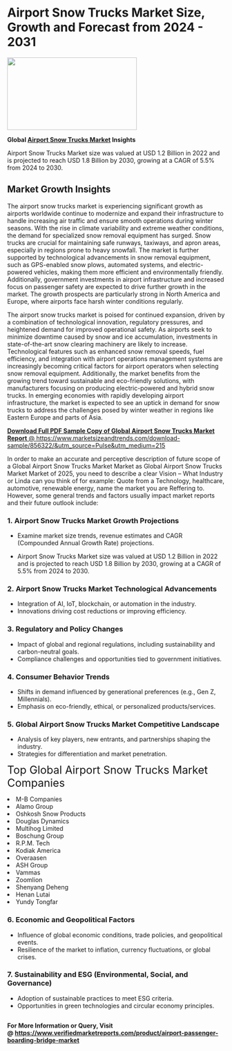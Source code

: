 <H1>Airport Snow Trucks Market Size, Growth and Forecast from 2024 - 2031</H1><img class="aligncenter size-medium wp-image-584254" src="https://thirdeyenews.in/wp-content/uploads/2024/09/Global-Market-Research-300x168.jpeg" alt="" width="300" height="168" /><p><strong>Global&nbsp;<a href="https://www.marketsizeandtrends.com/download-sample/856322/&amp;utm_source=Pulse&amp;utm_medium=215">Airport Snow Trucks Market</a> Insights</strong></p><p>Airport Snow Trucks Market size was valued at USD 1.2 Billion in 2022 and is projected to reach USD 1.8 Billion by 2030, growing at a CAGR of 5.5% from 2024 to 2030.</p><p><h2>Market Growth Insights</h2> <p>The airport snow trucks market is experiencing significant growth as airports worldwide continue to modernize and expand their infrastructure to handle increasing air traffic and ensure smooth operations during winter seasons. With the rise in climate variability and extreme weather conditions, the demand for specialized snow removal equipment has surged. Snow trucks are crucial for maintaining safe runways, taxiways, and apron areas, especially in regions prone to heavy snowfall. The market is further supported by technological advancements in snow removal equipment, such as GPS-enabled snow plows, automated systems, and electric-powered vehicles, making them more efficient and environmentally friendly. Additionally, government investments in airport infrastructure and increased focus on passenger safety are expected to drive further growth in the market. The growth prospects are particularly strong in North America and Europe, where airports face harsh winter conditions regularly.</p> <p><a href="#"></a></p> <p>The airport snow trucks market is poised for continued expansion, driven by a combination of technological innovation, regulatory pressures, and heightened demand for improved operational safety. As airports seek to minimize downtime caused by snow and ice accumulation, investments in state-of-the-art snow clearing machinery are likely to increase. Technological features such as enhanced snow removal speeds, fuel efficiency, and integration with airport operations management systems are increasingly becoming critical factors for airport operators when selecting snow removal equipment. Additionally, the market benefits from the growing trend toward sustainable and eco-friendly solutions, with manufacturers focusing on producing electric-powered and hybrid snow trucks. In emerging economies with rapidly developing airport infrastructure, the market is expected to see an uptick in demand for snow trucks to address the challenges posed by winter weather in regions like Eastern Europe and parts of Asia. <p><a href="#"></p><p><span class=""><strong>Download Full PDF Sample Copy of Global Airport Snow Trucks Market Report</strong> @ <a href="https://www.marketsizeandtrends.com/download-sample/856322/&amp;utm_source=Pulse&amp;utm_medium=215" target="_blank">https://www.marketsizeandtrends.com/download-sample/856322/&amp;utm_source=Pulse&amp;utm_medium=215</a></span></p><p>In order to make an accurate and perceptive description of future scope of a Global&nbsp;Airport Snow Trucks Market Market as Global&nbsp;Airport Snow Trucks Market Market of 2025, you need to describe a clear Vision &ndash; What Industry or Linda can you think of for example: Quote from a Technology, healthcare, automotive, renewable energy, name the market you are Reffering to. However, some general trends and factors usually impact market reports and their future outlook include:</p><h3>1.&nbsp;<strong>Airport Snow Trucks Market Growth Projections</strong></h3><ul><li>Examine market size trends, revenue estimates and CAGR (Compounded Annual Growth Rate) projections.</li><li><p>Airport Snow Trucks Market size was valued at USD 1.2 Billion in 2022 and is projected to reach USD 1.8 Billion by 2030, growing at a CAGR of 5.5% from 2024 to 2030.</p></li></ul><h3>2.&nbsp;<strong>Airport Snow Trucks Market Technological Advancements</strong></h3><ul><li>Integration of AI, IoT, blockchain, or automation in the industry.</li><li>Innovations driving cost reductions or improving efficiency.</li></ul><h3>3.&nbsp;<strong>Regulatory and Policy Changes</strong></h3><ul><li>Impact of global and regional regulations, including sustainability and carbon-neutral goals.</li><li>Compliance challenges and opportunities tied to government initiatives.</li></ul><h3>4.&nbsp;<strong>Consumer Behavior Trends</strong></h3><ul><li>Shifts in demand influenced by generational preferences (e.g., Gen Z, Millennials).</li><li>Emphasis on eco-friendly, ethical, or personalized products/services.</li></ul><h3>5.&nbsp;<strong>Global Airport Snow Trucks Market Competitive Landscape</strong></h3><ul><li>Analysis of key players, new entrants, and partnerships shaping the industry.</li><li>Strategies for differentiation and market penetration.</li></ul><p data-pm-slice="1 1 []"><span style="color: inherit; font-family: inherit; font-size: 25px;">Top Global Airport Snow Trucks Market Companies</span></p><div class="" data-test-id=""><p><li>M-B Companies</li><li> Alamo Group</li><li> Oshkosh Snow Products</li><li> Douglas Dynamics</li><li> Multihog Limited</li><li> Boschung Group</li><li> R.P.M. Tech</li><li> Kodiak America</li><li> Overaasen</li><li> ASH Group</li><li> Vammas</li><li> Zoomlion</li><li> Shenyang Deheng</li><li> Henan Lutai</li><li> Yundy Tongfar</li></p></div><h3>6.&nbsp;<strong>Economic and Geopolitical Factors</strong></h3><ul><li>Influence of global economic conditions, trade policies, and geopolitical events.</li><li>Resilience of the market to inflation, currency fluctuations, or global crises.</li></ul><h3>7.&nbsp;<strong>Sustainability and ESG (Environmental, Social, and Governance)</strong></h3><ul><li>Adoption of sustainable practices to meet ESG criteria.</li><li>Opportunities in green technologies and circular economy principles.</li></ul><h2><strong style="font-size: 14px;">For More Information or Query, Visit @&nbsp;</strong><a style="background-color: #ffffff; font-size: 14px;" href="https://www.marketsizeandtrends.com/report/airport-snow-trucks-market/" target="_blank">https://www.verifiedmarketreports.com/product/airport-passenger-boarding-bridge-market</a></h2>
